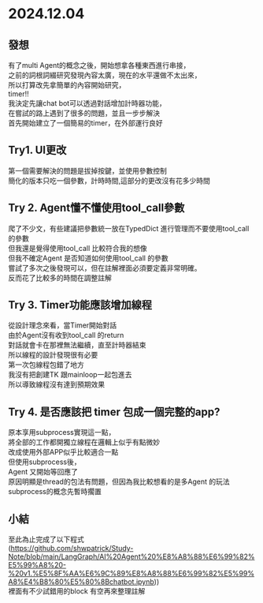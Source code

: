 # 2024.12.04

## 發想
有了multi Agent的概念之後，開始想拿各種東西進行串接，  
之前的詞根詞綴研究發現內容太廣，現在的水平還做不太出來，  
所以打算改先拿簡單的內容開始研究，  
timer!!  
我決定先讓chat bot可以透過對話增加計時器功能，  
在嘗試的路上遇到了很多的問題，並且一步步解決    
首先開始建立了一個簡易的timer，在外部運行良好  

## Try1. UI更改  
第一個需要解決的問題是拔掉按鍵，並使用參數控制   
簡化的版本只吃一個參數，計時時間,這部分的更改沒有花多少時間  

## Try 2. Agent懂不懂使用tool_call參數   
爬了不少文，有些建議把參數統一放在TypedDict 進行管理而不要使用tool_call 的參數    
但我還是覺得使用tool_call 比較符合我的想像    
但我不確定Agent 是否知道如何使用tool_call 的參數    
嘗試了多次之後發現可以，但在註解裡面必須要定義非常明確。  
反而花了比較多的時間在調整註解  

## Try 3. Timer功能應該增加線程  
從設計理念來看，當Timer開始對話  
由於Agent沒有收到tool_call 的return  
對話就會卡在那裡無法繼續，直至計時器結束  
所以線程的設計發現很有必要  
第一次包線程包錯了地方   
我沒有把創建TK 跟mainloop一起包進去  
所以導致線程沒有達到預期效果  

## Try 4. 是否應該把 timer 包成一個完整的app?
原本享用subprocess實現這一點，  
將全部的工作都開獨立線程在邏輯上似乎有點微妙  
改成使用外部APP似乎比較適合一點  
但使用subprocess後，  
Agent 又開始等回應了  
原因明顯是thread的包法有問題，但因為我比較想看的是多Agent 的玩法  
subprocess的概念先暫時擱置  

## 小結
至此為止完成了以下程式  
(https://github.com/shwpatrick/Study-Note/blob/main/LangGraph/AI%20Agent%20%E8%A8%88%E6%99%82%E5%99%A8%20-%20v1.%E5%8F%AA%E6%9C%89%E8%A8%88%E6%99%82%E5%99%A8%E4%B8%80%E5%80%8Bchatbot.ipynb))  
裡面有不少試錯用的block 有空再來整理註解  
